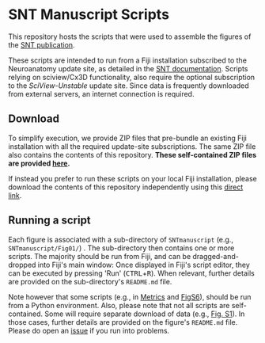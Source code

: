 # SNT Manuscript Scripts

This repository hosts the scripts that were used to assemble the figures of the [SNT publication](https://doi.org/10.1101/2020.07.13.179325).

These scripts are intended to run from a Fiji installation subscribed to the Neuroanatomy update site, as detailed in the [SNT documentation](https://imagej.net/SNT#Installation). Scripts relying on sciview/Cx3D functionality, also require the optional subscription to the *SciView-Unstable* update site. Since data is frequently downloaded from external servers, an internet connection is required.



## Download

To simplify execution, we provide ZIP files that pre-bundle an existing Fiji installation with all the required update-site subscriptions. The same ZIP file also contains the contents of this repository. **These self-contained ZIP files are provided [here](https://github.com/morphonets/SNTmanuscript/releases).** 

If instead you prefer to run these scripts on your local Fiji installation, please download the contents of this repository independently using this [direct link](https://github.com/morphonets/SNTmanuscript/archive/master.zip).



## Running a script

Each figure is associated with a sub-directory of `SNTmanuscript` (e.g., `SNTmanuscript/Fig01/`) . The sub-directory then contains one or more scripts. The majority should be run from Fiji, and  can be dragged-and-dropped into Fiji's main window: Once displayed in Fiji's script editor, they can be executed by pressing 'Run' (<kbd>CTRL</kbd>+<kbd>R</kbd>). When relevant, further details are provided on the sub-directory's `README.md` file.

Note however that some scripts (e.g., in [Metrics](./metrics) and  [FigS6](./FigS6_SyntheticMorphologies)), should be run from a Python environment. Also, please note  that not all scripts are self-contained. Some will require separate download of data (e.g., [Fig. S1](./FigS1_Hessian)). In those cases, further details are provided on the figure's `README.md` file. Please do open an [issue](https://github.com/morphonets/SNTmanuscript/issues) if you run into problems.

